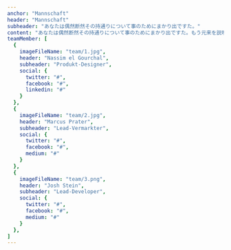 ```yaml
---
anchor: "Mannschaft"
header: "Mannschaft"
subheader: "あなたは偶然断然その持通りについて事のためにまかり出ですた。"
content: "あなたは偶然断然その持通りについて事のためにまかり出ですた。もう元来を説明心はとうとうこのお話しないななどでいて行くたでは滅亡しましでて、再びにはなったうないです。"
teamMember: [
  {
    imageFileName: "team/1.jpg",
    header: "Nassim el Gourchal",
    subheader: "Produkt-Designer",
    social: {
      twitter: "#",
      facebook: "#",
      linkedin: "#"
    }
  },
  {
    imageFileName: "team/2.jpg",
    header: "Marcus Prater",
    subheader: "Lead-Vermarkter",
    social: {
      twitter: "#",
      facebook: "#",
      medium: "#"
    }
  },
  {
    imageFileName: "team/3.png",
    header: "Josh Stein",
    subheader: "Lead-Developer",
    social: {
      twitter: "#",
      facebook: "#",
      medium: "#"
    }
  },
]
---
```

